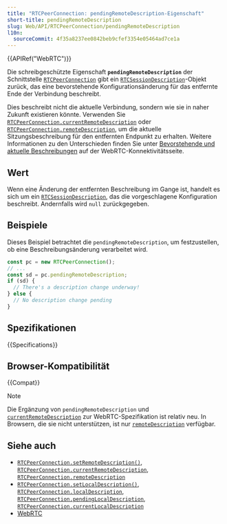 ```yaml
---
title: "RTCPeerConnection: pendingRemoteDescription-Eigenschaft"
short-title: pendingRemoteDescription
slug: Web/API/RTCPeerConnection/pendingRemoteDescription
l10n:
  sourceCommit: 4f35a8237ee0842beb9cfef3354e05464ad7ce1a
---
```


{{APIRef("WebRTC")}}

Die schreibgeschützte Eigenschaft **`pendingRemoteDescription`** der Schnittstelle [`RTCPeerConnection`](/de/docs/Web/API/RTCPeerConnection) gibt ein [`RTCSessionDescription`](/de/docs/Web/API/RTCSessionDescription)-Objekt zurück, das eine bevorstehende Konfigurationsänderung für das entfernte Ende der Verbindung beschreibt.

Dies beschreibt nicht die aktuelle Verbindung, sondern wie sie in naher Zukunft existieren könnte. Verwenden Sie [`RTCPeerConnection.currentRemoteDescription`](/de/docs/Web/API/RTCPeerConnection/currentRemoteDescription) oder [`RTCPeerConnection.remoteDescription`](/de/docs/Web/API/RTCPeerConnection/remoteDescription), um die aktuelle Sitzungsbeschreibung für den entfernten Endpunkt zu erhalten.
Weitere Informationen zu den Unterschieden finden Sie unter [Bevorstehende und aktuelle Beschreibungen](/de/docs/Web/API/WebRTC_API/Connectivity#pending_and_current_descriptions) auf der WebRTC-Konnektivitätsseite.

## Wert

Wenn eine Änderung der entfernten Beschreibung im Gange ist, handelt es sich um ein [`RTCSessionDescription`](/de/docs/Web/API/RTCSessionDescription), das die vorgeschlagene Konfiguration beschreibt.
Andernfalls wird `null` zurückgegeben.

## Beispiele

Dieses Beispiel betrachtet die `pendingRemoteDescription`, um festzustellen, ob eine Beschreibungsänderung verarbeitet wird.

```js
const pc = new RTCPeerConnection();
// ...
const sd = pc.pendingRemoteDescription;
if (sd) {
  // There's a description change underway!
} else {
  // No description change pending
}
```

## Spezifikationen

{{Specifications}}

## Browser-Kompatibilität

{{Compat}}

> [!NOTE]
> Die Ergänzung von `pendingRemoteDescription` und [`currentRemoteDescription`](/de/docs/Web/API/RTCPeerConnection/currentRemoteDescription) zur WebRTC-Spezifikation ist relativ neu.
> In Browsern, die sie nicht unterstützen, ist nur [`remoteDescription`](/de/docs/Web/API/RTCPeerConnection/remoteDescription) verfügbar.

## Siehe auch

- [`RTCPeerConnection.setRemoteDescription()`](/de/docs/Web/API/RTCPeerConnection/setRemoteDescription),
  [`RTCPeerConnection.currentRemoteDescription`](/de/docs/Web/API/RTCPeerConnection/currentRemoteDescription),
  [`RTCPeerConnection.remoteDescription`](/de/docs/Web/API/RTCPeerConnection/remoteDescription)
- [`RTCPeerConnection.setLocalDescription()`](/de/docs/Web/API/RTCPeerConnection/setLocalDescription),
  [`RTCPeerConnection.localDescription`](/de/docs/Web/API/RTCPeerConnection/localDescription),
  [`RTCPeerConnection.pendingLocalDescription`](/de/docs/Web/API/RTCPeerConnection/pendingLocalDescription),
  [`RTCPeerConnection.currentLocalDescription`](/de/docs/Web/API/RTCPeerConnection/currentLocalDescription)
- [WebRTC](/de/docs/Web/API/WebRTC_API)
